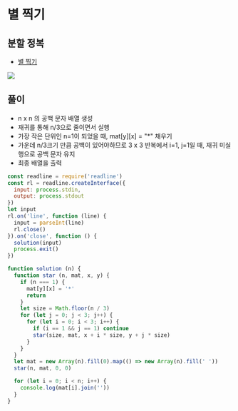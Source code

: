 
# 별 찍기

## 분할 정복
  - [별 찍기](https://www.acmicpc.net/problem/2447)

  <img src="https://user-images.githubusercontent.com/62092665/137695344-4180725a-54f6-4211-8d1d-5d000ace55f1.png">


## 풀이
  - n x n 의 공백 문자 배열 생성
  - 재귀를 통해 n/3으로 줄이면서 실행
  - 가장 작은 단위인 n=1이 되었을 때, mat[y][x] = "*" 채우기
  - 가운데 n/3크기 만큼 공백이 있어야하므로 3 x 3 반복에서 i=1, j=1일 때, 재귀 미실행으로 공백 문자 유지
  - 최종 배열을 출력

```javascript
const readline = require('readline')
const rl = readline.createInterface({
  input: process.stdin,
  output: process.stdout
})
let input
rl.on('line', function (line) {
  input = parseInt(line)
  rl.close()
}).on('close', function () {
  solution(input)
  process.exit()
})

function solution (n) {
  function star (n, mat, x, y) {
    if (n === 1) {
      mat[y][x] = '*'
      return
    }
    let size = Math.floor(n / 3)
    for (let j = 0; j < 3; j++) {
      for (let i = 0; i < 3; i++) {
        if (i == 1 && j == 1) continue
        star(size, mat, x + i * size, y + j * size)
      }
    }
  }
  let mat = new Array(n).fill(0).map(() => new Array(n).fill(' '))
  star(n, mat, 0, 0)

  for (let i = 0; i < n; i++) {
    console.log(mat[i].join(''))
  }
}
```